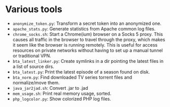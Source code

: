 Various tools
=============

* `anonymize_token.py`: Transform a secret token into an anonymized one.
* `apache_stats.py`: Generate statistics from Apache common log files.
* `chrome_socks.sh`: Start a Chrome(ium) browser on a Socks 5 proxy. This causes all traffic in the browser to travel through the proxy, which makes it seem like the browser is running remotely. This is useful for access resources on private networks without having to set up a manual tunnel or traditional VPN.
* `bta_latest_linker.py`: Create symlinks in a dir pointing the latest files in a list of source dirs.
* `bta_latest.py`: Print the latest episode of a season found on disk.
* `bta_norm.py`: Find downloaded TV series torrent files and normalize/move them.
* `java_jar2jad.sh`: Convert .jar to .jad
* `mem_usage.sh`: Print real memory usage, sorted.
* `php_logcolor.py`: Show colorized PHP log files.
